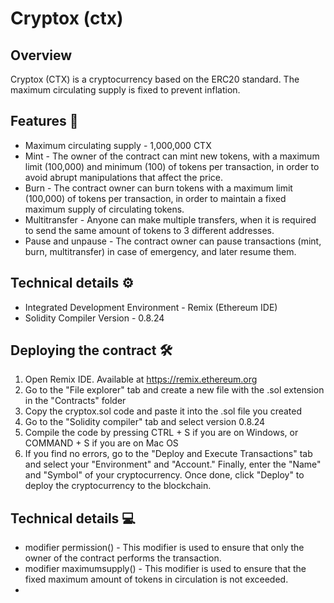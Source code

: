 # Cryptox (ctx)
## Overview
Cryptox (CTX) is a cryptocurrency based on the ERC20 standard. The maximum circulating supply is fixed to prevent inflation.

## Features 📃

* Maximum circulating supply - 1,000,000 CTX
* Mint - The owner of the contract can mint new tokens, with a maximum limit (100,000) and minimum (100) of tokens per transaction, in order to avoid abrupt manipulations that affect the price.
* Burn - The contract owner can burn tokens with a maximum limit (100,000) of tokens per transaction, in order to maintain a fixed maximum supply of circulating tokens.
* Multitransfer - Anyone can make multiple transfers, when it is required to send the same amount of tokens to 3 different addresses.
* Pause and unpause - The contract owner can pause transactions (mint, burn, multitransfer) in case of emergency, and later resume them.

## Technical details ⚙️

* Integrated Development Environment - Remix (Ethereum IDE)
* Solidity Compiler Version - 0.8.24

## Deploying the contract 🛠️

1. Open Remix IDE. Available at https://remix.ethereum.org
2. Go to the "File explorer" tab and create a new file with the .sol extension in the "Contracts" folder
3. Copy the cryptox.sol code and paste it into the .sol file you created
4. Go to the "Solidity compiler" tab and select version 0.8.24
5. Compile the code by pressing CTRL + S if you are on Windows, or COMMAND + S if you are on Mac OS
6. If you find no errors, go to the "Deploy and Execute Transactions" tab and select your "Environment" and "Account." Finally, enter the "Name" and "Symbol" of your cryptocurrency. Once done, click "Deploy" to deploy the cryptocurrency to the blockchain.

## Technical details 💻

*  modifier permission() - This modifier is used to ensure that only the owner of the contract performs the transaction.
*  modifier maximumsupply() - This modifier is used to ensure that the fixed maximum amount of tokens in circulation is not exceeded.
*  

